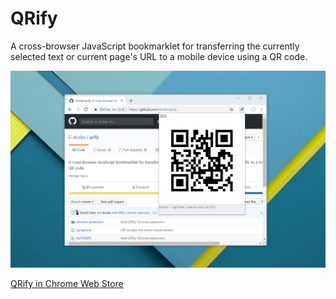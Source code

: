 # QRify
A cross-browser JavaScript bookmarklet for transferring the currently selected text or current page's URL to a mobile device using a QR code.

![Screenshot of QRify Chrome extention](screenshot.png)

[QRify in Chrome Web Store](https://chrome.google.com/webstore/detail/qrify/lipifmgeokalecfnfcnnbholkeeifmif)
